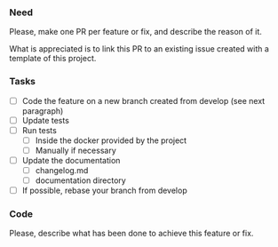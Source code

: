 ### Need 

Please, make one PR per feature or fix, and describe the reason of it. 

What is appreciated is to link this PR to an existing issue created with a template of this project. 

### Tasks 

- [ ] Code the feature on a new branch created from develop (see next paragraph)
- [ ] Update tests 
- [ ] Run tests 
  - [ ] Inside the docker provided by the project 
  - [ ] Manually if necessary
- [ ] Update the documentation 
  - [ ] changelog.md
  - [ ] documentation directory 
- [ ] If possible, rebase your branch from develop

### Code 

Please, describe what has been done to achieve this feature or fix. 